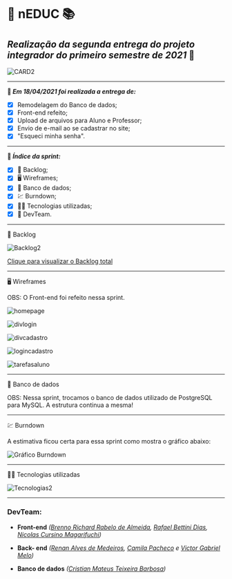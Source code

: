 # :book: nEDUC :books:

## **_Realização da segunda entrega do projeto integrador do primeiro semestre de 2021_** :rocket:



![CARD2](https://github.com/DevSlim001/API_NEDUC/blob/main/readassets/CARD2.png)



-----------------------------------

**:pushpin: _Em 18/04/2021 foi realizada a entrega de:_**

- [x] Remodelagem do Banco de dados;
- [x] Front-end refeito;
- [x] Upload de arquivos para Aluno e Professor;
- [x] Envio de e-mail ao se cadastrar no site;
- [x] "Esqueci minha senha".

---------------

**:pushpin: _Índice da sprint:_**

- [x] :book: Backlog;
- [x] :desktop_computer: Wireframes;
- [x] :dart: Banco de dados;
- [x] :chart: Burndown;
- [x] :man_technologist: Tecnologias utilizadas;
- [x] :busts_in_silhouette: DevTeam.

---------------------------------

:book: Backlog

![Backlog2](https://github.com/DevSlim001/API_NEDUC/blob/main/readassets/Backlog2.png)



<a href="https://drive.google.com/file/d/1DXNG6m5TAhoHdeisg2suA9b_R5UXp1fN/view?usp=sharing" target="__blank">Clique para visualizar o Backlog total</a>

--------------------------------------------------------------------------------------------------------------------

:desktop_computer: Wireframes

OBS: O Front-end foi refeito nessa sprint.

![homepage](https://github.com/DevSlim001/API_NEDUC/blob/sprint0/readassets/homepage.gif)

![divlogin](https://github.com/DevSlim001/API_NEDUC/blob/sprint0/readassets/divlogin.png)

![divcadastro](https://github.com/DevSlim001/API_NEDUC/blob/sprint0/readassets/divcadastro.png)

![logincadastro](https://github.com/DevSlim001/API_NEDUC/blob/sprint0/readassets/logincadastro.gif)

![tarefasaluno](https://github.com/DevSlim001/API_NEDUC/blob/sprint0/readassets/tarefasaluno.png)

--------------------------------------------------------------------------------------------------------------------
:dart: Banco de dados

OBS: Nessa sprint, trocamos o banco de dados utilizado de PostgreSQL para MySQL.
A estrutura continua a mesma!

--------------------------------------------------------------------------------------------------------------------
:chart: Burndown 

A estimativa ficou certa para essa sprint como mostra o gráfico abaixo:

![Gráfico Burndown](https://github.com/DevSlim001/API_NEDUC/blob/sprint_2/Burdownsprint2.png)

-------------

:man_technologist: Tecnologias utilizadas

![Tecnologias2](https://github.com/DevSlim001/API_NEDUC/blob/main/readassets/Tecnologias2.png)

----------------

### **DevTeam:**

- **Front-end** *(<a href="https://github.com/brennorichard" target="__blank">Brenno Richard Rabelo de Almeida</a>, <a href="https://github.com/Rafael-BD" target="__blank">Rafael Bettini Dias</a>, <a href="https://github.com/nicursino" target="__blank">Nicolas Cursino Magarifuchi</a>)*
- **Back- end** *(<a href="https://github.com/medrenan" target="__blank">Renan Alves de Medeiros</a>, <a href="https://github.com/camilaffpacheco" target="__blank">Camila Pacheco</a> e <a href="https://github.com/VGabrielMelo" target="__blank">Victor Gabriel Melo</a>)*

- **Banco de dados** *(<a href="https://github.com/CristianMateusTB" target="__blank">Cristian Mateus Teixeira Barbosa</a>)*
